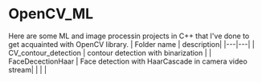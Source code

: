 # OpenCV_ML
Here are some ML and image processin projects in C++ that I've done to get acquainted with OpenCV library.
|  Folder name |   description|
|---|---|
| CV_contour_detection  |  contour detection with binarization |
| FaceDecectionHaar  |   Face detection with HaarCascade in camera video stream|
|   |   |
